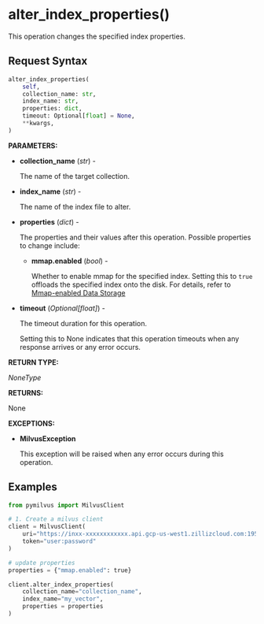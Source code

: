# alter_index_properties()

This operation changes the specified index properties.

## Request Syntax

```python
alter_index_properties(
    self,
    collection_name: str,
    index_name: str,
    properties: dict,
    timeout: Optional[float] = None,
    **kwargs,
)
```

**PARAMETERS:**

- **collection_name** (*str*) -

    The name of the target collection.

- **index_name** (*str*) -

    The name of the index file to alter.

- **properties** (*dict*) -

    The properties and their values after this operation. Possible properties to change include:

    - **mmap.enabled** (*bool*) -

        Whether to enable mmap for the specified index. Setting this to `true` offloads the specified index onto the disk. For details, refer to [Mmap-enabled Data Storage](https://milvus.io/docs/mmap.md)

- **timeout** (*Optional[float]*) - 

    The timeout duration for this operation.

    Setting this to None indicates that this operation timeouts when any response arrives or any error occurs.

**RETURN TYPE:**

*NoneType*

**RETURNS:**

None

**EXCEPTIONS:**

- **MilvusException**

    This exception will be raised when any error occurs during this operation.

## Examples

```python
from pymilvus import MilvusClient

# 1. Create a milvus client
client = MilvusClient(
    uri="https://inxx-xxxxxxxxxxxx.api.gcp-us-west1.zillizcloud.com:19530",
    token="user:password"
)

# update properties
properties = {"mmap.enabled": true}

client.alter_index_properties(
    collection_name="collection_name",
    index_name="my_vector", 
    properties = properties
)
```

